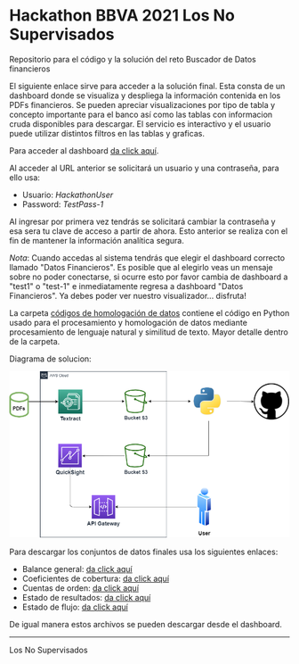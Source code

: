 # Hackathon BBVA 2021 Los No Supervisados
Repositorio para el código y la solución del reto Buscador de Datos financieros

El siguiente enlace sirve para acceder a la solución final. Esta consta de un dashboard donde se visualiza y despliega la información contenida en los PDFs financieros. Se pueden apreciar visualizaciones por tipo de tabla y concepto importante para el banco así como las tablas con informacion cruda disponibles para descargar. El servicio es interactivo y el usuario puede utilizar distintos filtros en las tablas y graficas.
 
Para acceder al dashboard [da click aquí](https://iibwefjsn5.execute-api.us-east-1.amazonaws.com/test/embed-sample).

Al acceder al URL anterior se solicitará un usuario y una contraseña, para ello usa:

- Usuario: *HackathonUser*
- Password: *TestPass-1*

Al ingresar por primera vez tendrás se solicitará cambiar la contraseña y esa sera tu clave de acceso a partir de ahora. Esto anterior se realiza con el fin de mantener la información analítica segura.

_Nota_: Cuando accedas al sistema tendrás que elegir el dashboard correcto llamado "Datos Financieros". Es posible que al elegirlo veas un mensaje sobre no poder conectarse, si ocurre esto por favor cambia de dashboard a "test1" o "test-1" e inmediatamente regresa a dashboard "Datos Financieros". Ya debes poder ver nuestro visualizador... disfruta!

La carpeta [códigos de homologación de datos](https://github.com/JFMandujanoR/HackathonBBVA2021_LosNoSupervisados/tree/main/c%C3%B3digos%20de%20homologaci%C3%B3n%20de%20datos) contiene el código en Python usado para el procesamiento y homologación de datos mediante procesamiento de lenguaje natural y similitud de texto. Mayor detalle dentro de la carpeta.

Diagrama de solucion:

![diagrama](https://github.com/JFMandujanoR/HackathonBBVA2021_LosNoSupervisados/blob/main/Diagrama.png)

Para descargar los conjuntos de datos finales usa los siguientes enlaces:

- Balance general: [da click aquí](https://datosfinancieroshackathon.s3.amazonaws.com/Balance_join_completo.csv)
- Coeficientes de cobertura: [da click aquí](https://datosfinancieroshackathon.s3.amazonaws.com/Coeficientes_Cobertura_join_completo.csv)
- Cuentas de orden: [da click aquí](https://datosfinancieroshackathon.s3.amazonaws.com/Cuentas_de_Orden_join_completo.csv)
- Estado de resultados: [da click aquí](https://datosfinancieroshackathon.s3.amazonaws.com/Edo_Resultados_join_completo.csv)
- Estado de flujo: [da click aquí](https://datosfinancieroshackathon.s3.amazonaws.com/Estado_de_flujo_join_completo.csv)

De igual manera estos archivos se pueden descargar desde el dashboard.

________________________________________________________
Los No Supervisados
